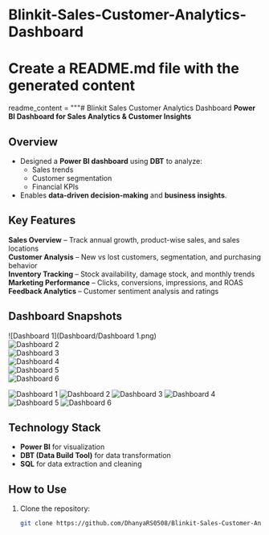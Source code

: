 # Blinkit-Sales-Customer-Analytics-Dashboard
# Create a README.md file with the generated content
readme_content = """# Blinkit Sales Customer Analytics Dashboard
**Power BI Dashboard for Sales Analytics & Customer Insights**  

## Overview
- Designed a **Power BI dashboard** using **DBT** to analyze:
  - Sales trends  
  - Customer segmentation  
  - Financial KPIs  
- Enables **data-driven decision-making** and **business insights**.

## Key Features
 **Sales Overview** – Track annual growth, product-wise sales, and sales locations  
 **Customer Analysis** – New vs lost customers, segmentation, and purchasing behavior  
 **Inventory Tracking** – Stock availability, damage stock, and monthly trends  
 **Marketing Performance** – Clicks, conversions, impressions, and ROAS  
 **Feedback Analytics** – Customer sentiment analysis and ratings  

## Dashboard Snapshots
![Dashboard 1](Dashboard/Dashboard 1.png)  
![Dashboard 2](Dashboard/Dashboard%2.png)  
![Dashboard 3](Dashboard/Dashboard%203.png)  
![Dashboard 4](Dashboard/Dashboard%204.png)  
![Dashboard 5](Dashboard/Dashboard%205.png)  
![Dashboard 6](Dashboard/Dashboard%206.png) 

![Dashboard 1](https://raw.githubusercontent.com/DhanyaRS0508/Blinkit-Sales-Customer-Analytics-Dashboard-/main/Dashboard/Dashboard%201.png)
![Dashboard 2](https://raw.githubusercontent.com/DhanyaRS0508/Blinkit-Sales-Customer-Analytics-Dashboard-/main/Dashboard/Dashboard%202.png)
![Dashboard 3](https://raw.githubusercontent.com/DhanyaRS0508/Blinkit-Sales-Customer-Analytics-Dashboard-/main/Dashboard/Dashboard%203.png)
![Dashboard 4](https://raw.githubusercontent.com/DhanyaRS0508/Blinkit-Sales-Customer-Analytics-Dashboard-/main/Dashboard/Dashboard%204.png)
![Dashboard 5](https://raw.githubusercontent.com/DhanyaRS0508/Blinkit-Sales-Customer-Analytics-Dashboard-/main/Dashboard/Dashboard%205.png)
![Dashboard 6](https://raw.githubusercontent.com/DhanyaRS0508/Blinkit-Sales-Customer-Analytics-Dashboard-/main/Dashboard/Dashboard%206.png)



## Technology Stack
- **Power BI** for visualization  
- **DBT (Data Build Tool)** for data transformation  
- **SQL** for data extraction and cleaning  

## How to Use
1. Clone the repository:
   ```sh
   git clone https://github.com/DhanyaRS0508/Blinkit-Sales-Customer-Analytics-Dashboard.git
